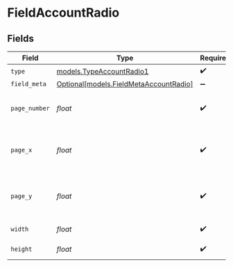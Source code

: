 # FieldAccountRadio


## Fields

| Field                                                                        | Type                                                                         | Required                                                                     | Description                                                                  |
| ---------------------------------------------------------------------------- | ---------------------------------------------------------------------------- | ---------------------------------------------------------------------------- | ---------------------------------------------------------------------------- |
| `type`                                                                       | [models.TypeAccountRadio1](../models/typeaccountradio1.md)                   | :heavy_check_mark:                                                           | N/A                                                                          |
| `field_meta`                                                                 | [Optional[models.FieldMetaAccountRadio]](../models/fieldmetaaccountradio.md) | :heavy_minus_sign:                                                           | N/A                                                                          |
| `page_number`                                                                | *float*                                                                      | :heavy_check_mark:                                                           | The page number the field will be on.                                        |
| `page_x`                                                                     | *float*                                                                      | :heavy_check_mark:                                                           | The X coordinate of where the field will be placed.                          |
| `page_y`                                                                     | *float*                                                                      | :heavy_check_mark:                                                           | The Y coordinate of where the field will be placed.                          |
| `width`                                                                      | *float*                                                                      | :heavy_check_mark:                                                           | The width of the field.                                                      |
| `height`                                                                     | *float*                                                                      | :heavy_check_mark:                                                           | The height of the field.                                                     |